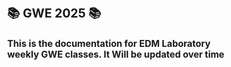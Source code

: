 # 
# 📚 GWE 2025 📚

## This is the documentation for EDM Laboratory weekly GWE classes. It Will be updated over time